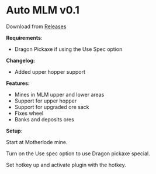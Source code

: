 
# Auto MLM v0.1

Download from [Releases](https://github.com/xsmar/OzPluginsPublic/releases/tag/release)

**Requirements**:
- Dragon Pickaxe if using the Use Spec option


**Changelog:**
- Added upper hopper support


**Features:**
- Mines in MLM upper and lower areas
- Support for upper hopper
- Support for upgraded ore sack
- Fixes wheel
- Banks and deposits ores

**Setup**:

Start at Motherlode mine.

Turn on the Use spec option to use Dragon pickaxe special.

Set hotkey up and activate plugin with the hotkey.
